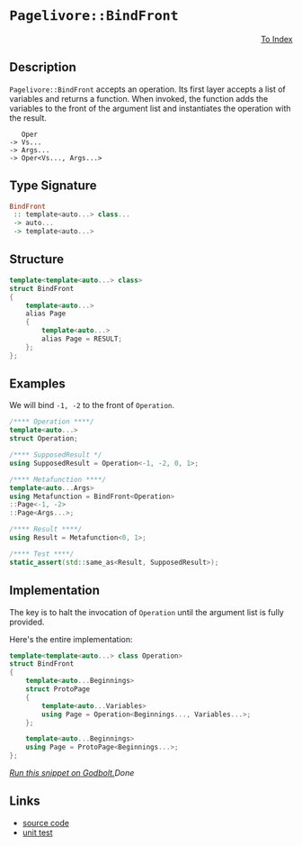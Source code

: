 <!-- Copyright 2024 Feng Mofan
SPDX-License-Identifier: Apache-2.0 -->

# `Pagelivore::BindFront`

<p style='text-align: right;'><a href="../../../facilities/metafunctions.md#pagelivore-bind-front">To Index</a></p>

## Description

`Pagelivore::BindFront` accepts an operation.
Its first layer accepts a list of variables and returns a function.
When invoked, the function adds the variables to the front of the argument list and instantiates the operation with the result.

<pre><code>   Oper
-> Vs...
-> Args...
-> Oper&lt;Vs..., Args...&gt;</code></pre>

## Type Signature

```Haskell
BindFront
 :: template<auto...> class... 
 -> auto...
 -> template<auto...>
```

## Structure

```C++
template<template<auto...> class>
struct BindFront
{
    template<auto...>
    alias Page
    {
        template<auto...>
        alias Page = RESULT;
    };
};
```

## Examples

We will bind `-1, -2` to the front of `Operation`.

```C++
/**** Operation ****/
template<auto...>
struct Operation;

/**** SupposedResult */
using SupposedResult = Operation<-1, -2, 0, 1>;

/**** Metafunction ****/
template<auto...Args>
using Metafunction = BindFront<Operation>
::Page<-1, -2>
::Page<Args...>;

/**** Result ****/
using Result = Metafunction<0, 1>;

/**** Test ****/
static_assert(std::same_as<Result, SupposedResult>);
```

## Implementation

The key is to halt the invocation of `Operation` until the argument list is fully provided.

Here's the entire implementation:

```C++
template<template<auto...> class Operation>
struct BindFront
{
    template<auto...Beginnings>
    struct ProtoPage
    {
        template<auto...Variables>
        using Page = Operation<Beginnings..., Variables...>;
    };

    template<auto...Beginnings>
    using Page = ProtoPage<Beginnings...>;
};
```

[*Run this snippet on Godbolt.*](https://godbolt.org/#z:OYLghAFBqd5QCxAYwPYBMCmBRdBLAF1QCcAaPECAMzwBtMA7AQwFtMQByARg9KtQYEAysib0QXACx8BBAKoBnTAAUAHpwAMvAFYTStJg1DIApACYAQuYukl9ZATwDKjdAGFUtAK4sGe1wAyeAyYAHI%2BAEaYxCCSAMykAA6oCoRODB7evnrJqY4CQSHhLFEx8baY9vkMQgRMxASZPn5cFVXptfUEhWGR0bEJCnUNTdmtQ109xaUDAJS2qF7EyOwcAPQAVFvbO7t722smGgCCm9sA1ACSLIn0bIJM1ec7hydn%2Bx/7r8dHxwSYNwM/xMcTc/0Bj0wILcTC8RAAdIiQdhzsgDAoFOcAPKJaKPdLI35DYheBznCzBdAAMWIsl%2BJgA7FYTudWedwbdIdDYQjERZMMBggxgsAFISWWziaSCOdlLSiMomMAoRLWYzmcc2Vr2QDOcDQTzUIj4QA1ep4JgRehiuLYX7atleVJGWVKzDnEEAEWxuOI%2BIE0P5goYwqMCmNpHOZuIFqtmHDSNtII1WsZnuT9NVOoh%2BphcKNfIFQpFNrtWadItdyo9cW9ctQCrdgaLIZLxsJcQ1aYzJ1%2B70%2Bu2%2B/fO2FUrFu7pefYHX0zPzMcWCaK8WBrbjQDBWiQIpbnw5xeKeU5OHKBUIN%2BfbSZOUrJB791R7PzeO3OQi8iVymHQACV415aBlDZvgrF130/FJvz/BQAJlL0fUPAlQQAWlac5kLMSMNEjLgOy7F8LgAWUwOoqC8TcjwOX5Ty5C9eXhY5iFFcVjlA4BzmI0jyIcdIa29CkGGpWlBGhe9/QYFiQBARVlWhVDIwwyTpKbUFGNFK87U7PdX2g2Dniok42POXTAL4jiSKYMiKKQtxsPOXCky03sCK2c4ABV4yAgzjgmRxkAAfSYDFogICAhnQKSFFYTBAptNwTIISNwK/X9/0A5FZifDh5loTgAFZeD8DgtFIVBODcaxrHOBRFmWd1zDiHhSAITRsvmABrEA8skeENAADjMMwAE4hq4PL%2Br6rgGQZaRco4SReBYCQNGwoqSrKjheAUEBsJa4rstIOBYBgRAQEWAhEjhchKDQG46GiUJos4VQ%2BoANmQ17JHOYBkGQeyerMXhv0IEg8Ai1p%2BEEEQxHYKQZEERQVHUfbSF0VoAHc/USTgeBy/LCta0rOCxOFLplVAqHOF73s%2B77fv%2B%2BEzHOCAPDu%2BhiA9BcuFmXg9q0eYICQW7EnusgKAgYXRZAYApEwmhAOibaIAiQmImCeoAE8cd4NXmGIDWsQibRMAcbXSFu%2B4CCxBhaC1lGsAiLxgBhWhaG27heCwFhDGAcR7bwYgTccAA3eNCcwVQTbhVYmuCf45pK2g8AiP19Y8LBCYIGMlo90hQ%2BICJIM9AEfaToxWvmKgDFFE08EwdGDyKprIeEURxDhlvEbUQm0f0H2UEqyx9GT7bIHmVBt3Sd3kPCr1TEsawzHW/OYywUeIHmOwg/SFxBNGFpSECYJehKfpWlyNIBH3nIUkvhgpj6GJxkqbeBE6EZPGaPQt54t/hm6Y%2B0wz62H/tfcY/8H6nyfpvWqKwJB4w4AVUga1eAbSpm9D6X0fp/SkIzZmuAQYcwatzXmFd5gIEwEwLAMQN6kE6vEeEQ04gzQ0JIMwkhXorTyq9Ia%2BhOALVIEtRq8JXpcFen1Iak1XrdTGkw16yDCYbS2jtZqFdDonUFmdUmV1xaS3Zo9NgnB6gsGDgyZCTBUQGBdFwIa8IuC9SBvgIgq89At2hu3aQnclDdxRroTCmMmDYw9ggpBKCiYcBJhdOE5wKboJpl9NEPt7K2PsRoZmrMRbs05nEMwPNVH7QFkLVAbNojXQlsUzJ/RElGBsVwbC8t/jECVirFGutNZmzafrQ2xtTa5wtowK2Ns7YlQdk7F2bszZe1LqsEZAdt6h3diVCOUd/hmzjpUQmScU6a3TjM3m2czb50LkoYu3sjBl1AAUvg1cFC13ro3M2bi26w08bILuyMSp%2BL7uXeeVgh5bPXuPSeAhp6z1rL8xey9oirzDmPNor8/AQFcGAw%2BglIEzHPrfaoKKL7VHRcAn%2B1R36NE/mMeFv8agQMAY/b%2BoDSUHwmA0fF0CFhLDgdzPhiCCYozQdTTBlikk2Lsb1fBTiSDZJIfk/m5DKHUMoAggRQjbGsIZHlIa004hsI4ZIVoYSlG2BUXzA6R1TrnTJmUvRD0nocGMbTFgChg5/WDkKs8QxHGELBq42Q7iXnw3kN4j5OgQAJACUE3GnLQmKOJto8mlNVB2odU6l1kIhjpIqaLbJcQ8lGsKSgdN7MLX5v6I6z8/lnVDX8q6gg/l42eLoI05pqt1b6w6c2g2Rsg5m36YIa2ttCajOdmICZucpnnL2aQfAgceILPDpHZA0c1mCA2SjLZqcNa7Mzgc3ORyi4l3OSKNRVclS3Lrg3XETdeBPJhhIV5CMA092Dd84wg8bAAvgEC6o7s1jhQHgvSwS9UErzBrC2hhKd5Ir3vS/waLqVQJvnkdIOKsXpGZd/F%2BFLiUorA3/SYsGMUgK6FhqlRQaUcpqmy2GITuXrU4FTBNjrzjlvhFW0VhCJXZrIaQChVD%2Bi0LmoqkAw14RxDiHlcaOqVoiYZOIhRPLODKN2px%2BheVGFTQZCtPqkhRpcAGmYeRc04jUdQfJqVbVOWA1kzRzapnZjzHzqkZwkggA%3D%3D%3D)$Done$

## Links

- [source code](../../../../conceptrodon/pagelivore/bind_front.hpp)
- [unit test](../../../../tests/unit/metafunctions/pagelivore/bind_front.test.hpp)
